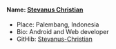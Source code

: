 #### Name: [Stevanus Christian](https://github.com/Stevanus-Christian)

- Place: Palembang, Indonesia
- Bio: Android and Web developer
- GitHib: [Stevanus-Christian](https://github.com/Stevanus-Christian)
